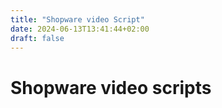 ```yaml
---
title: "Shopware video Script"
date: 2024-06-13T13:41:44+02:00
draft: false
---
```


# Shopware video scripts